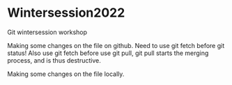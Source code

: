 # Wintersession2022
Git wintersession workshop 

Making some changes on the file on github.
Need to use git fetch before git status!
Also use git fetch before use git pull, git pull starts the merging process, and is thus destructive. 

Making some changes on the file locally.